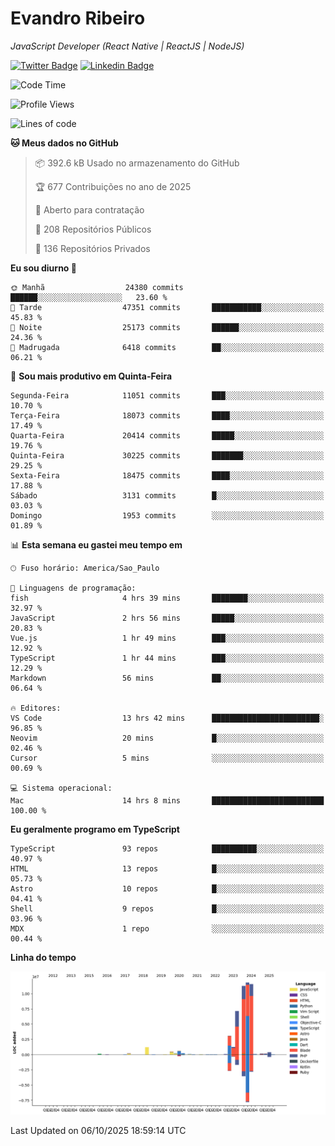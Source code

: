 # Evandro **Ribeiro**

*JavaScript Developer (React Native | ReactJS | NodeJS)*

[![Twitter Badge](https://img.shields.io/badge/-@ribeiroevandro-201B2D?style=flat-square&labelColor=201B2D&logo=twitter&logoColor=white&link=https://twitter.com/ribeiroevandro)](https://twitter.com/ribeiroevandro) 
[![Linkedin Badge](https://img.shields.io/badge/-Evandro%20Ribeiro-201B2D?style=flat-square&logo=Linkedin&logoColor=white&link=https://www.linkedin.com/in/ribeiroevandro)](https://www.linkedin.com/in/ribeiroevandro) 


<!--START_SECTION:waka-->
![Code Time](http://img.shields.io/badge/Code%20Time-4%2C669%20hrs%2028%20mins-blue)

![Profile Views](http://img.shields.io/badge/Visualizac%C3%B5es%20do%20perfil-0-blue)

![Lines of code](https://img.shields.io/badge/Desde%20o%20Hello%20World%20eu%20escrevi-50.2%20million%20linhas%20de%20c%C3%B3digo-blue)

**🐱 Meus dados no GitHub** 

> 📦 392.6 kB Usado no armazenamento do GitHub 
 > 
> 🏆 677 Contribuições no ano de 2025
 > 
> 💼 Aberto para contratação
 > 
> 📜 208 Repositórios Públicos 
 > 
> 🔑 136 Repositórios Privados 
 > 
**Eu sou diurno 🐤** 

```text
🌞 Manhã                  24380 commits       ██████░░░░░░░░░░░░░░░░░░░   23.60 % 
🌆 Tarde                  47351 commits       ███████████░░░░░░░░░░░░░░   45.83 % 
🌃 Noite                  25173 commits       ██████░░░░░░░░░░░░░░░░░░░   24.36 % 
🌙 Madrugada              6418 commits        ██░░░░░░░░░░░░░░░░░░░░░░░   06.21 % 
```
📅 **Sou mais produtivo em Quinta-Feira** 

```text
Segunda-Feira            11051 commits       ███░░░░░░░░░░░░░░░░░░░░░░   10.70 % 
Terça-Feira              18073 commits       ████░░░░░░░░░░░░░░░░░░░░░   17.49 % 
Quarta-Feira             20414 commits       █████░░░░░░░░░░░░░░░░░░░░   19.76 % 
Quinta-Feira             30225 commits       ███████░░░░░░░░░░░░░░░░░░   29.25 % 
Sexta-Feira              18475 commits       ████░░░░░░░░░░░░░░░░░░░░░   17.88 % 
Sábado                   3131 commits        █░░░░░░░░░░░░░░░░░░░░░░░░   03.03 % 
Domingo                  1953 commits        ░░░░░░░░░░░░░░░░░░░░░░░░░   01.89 % 
```


📊 **Esta semana eu gastei meu tempo em** 

```text
🕑︎ Fuso horário: America/Sao_Paulo

💬 Linguagens de programação: 
fish                     4 hrs 39 mins       ████████░░░░░░░░░░░░░░░░░   32.97 % 
JavaScript               2 hrs 56 mins       █████░░░░░░░░░░░░░░░░░░░░   20.83 % 
Vue.js                   1 hr 49 mins        ███░░░░░░░░░░░░░░░░░░░░░░   12.92 % 
TypeScript               1 hr 44 mins        ███░░░░░░░░░░░░░░░░░░░░░░   12.29 % 
Markdown                 56 mins             ██░░░░░░░░░░░░░░░░░░░░░░░   06.64 % 

🔥 Editores: 
VS Code                  13 hrs 42 mins      ████████████████████████░   96.85 % 
Neovim                   20 mins             █░░░░░░░░░░░░░░░░░░░░░░░░   02.46 % 
Cursor                   5 mins              ░░░░░░░░░░░░░░░░░░░░░░░░░   00.69 % 

💻 Sistema operacional: 
Mac                      14 hrs 8 mins       █████████████████████████   100.00 % 
```

**Eu geralmente programo em TypeScript** 

```text
TypeScript               93 repos            ██████████░░░░░░░░░░░░░░░   40.97 % 
HTML                     13 repos            █░░░░░░░░░░░░░░░░░░░░░░░░   05.73 % 
Astro                    10 repos            █░░░░░░░░░░░░░░░░░░░░░░░░   04.41 % 
Shell                    9 repos             █░░░░░░░░░░░░░░░░░░░░░░░░   03.96 % 
MDX                      1 repo              ░░░░░░░░░░░░░░░░░░░░░░░░░   00.44 % 
```



**Linha do tempo**

![Lines of Code chart](https://raw.githubusercontent.com/ribeiroevandro/ribeiroevandro/main/assets/bar_graph.png)


 Last Updated on 06/10/2025 18:59:14 UTC
<!--END_SECTION:waka-->
